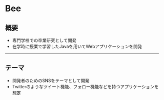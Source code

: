 # Bee

## 概要
- 専門学校での卒業研究として開発
- 在学時に授業で学習したJavaを用いてWebアプリケーションを開発
---
## テーマ
- 開発者のためのSNSをテーマとして開発
- Twitterのようなツイート機能、フォロー機能などを持つアプリケーションを想定
